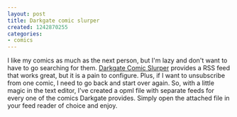 ```yaml
---
layout: post
title: Darkgate comic slurper
created: 1242870255
categories:
- comics
---
```

I like my comics as much as the next person, but I'm lazy and don't want to have to go searching for them.  <a href="http://darkgate.net/comic/">Darkgate Comic Slurper</a> provides a RSS feed that works great, but it is a pain to configure.  Plus, if I want to unsubscribe from one comic, I need to go back and start over again.  So, with a little magic in the text editor, I've created a opml file with separate feeds for every one of the comics Darkgate provides.  Simply open the attached file in your feed reader of choice and enjoy.
